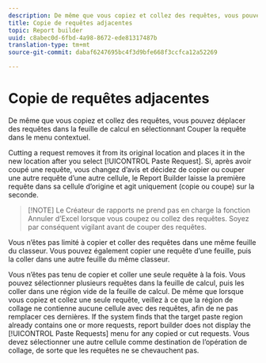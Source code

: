```yaml
---
description: De même que vous copiez et collez des requêtes, vous pouvez déplacer des requêtes dans la feuille de calcul en sélectionnant Couper la requête dans le menu contextuel.
title: Copie de requêtes adjacentes
topic: Report builder
uuid: c8abec0d-6fbd-4a98-8672-ede81317487b
translation-type: tm+mt
source-git-commit: dabaf6247695bc4f3d9bfe668f3ccfca12a52269

---
```



# Copie de requêtes adjacentes

De même que vous copiez et collez des requêtes, vous pouvez déplacer des requêtes dans la feuille de calcul en sélectionnant Couper la requête dans le menu contextuel.

Cutting a request removes it from its original location and places it in the new location after you select [!UICONTROL Paste Request]. Si, après avoir coupé une requête, vous changez d’avis et décidez de copier ou couper une autre requête d’une autre cellule, le Report Builder laisse la première requête dans sa cellule d’origine et agit uniquement (copie ou coupe) sur la seconde.

>[!NOTE] Le Créateur de rapports ne prend pas en charge la fonction Annuler d’Excel lorsque vous coupez ou collez des requêtes. Soyez par conséquent vigilant avant de couper des requêtes.

Vous n’êtes pas limité à copier et coller des requêtes dans une même feuille du classeur. Vous pouvez également copier une requête d’une feuille, puis la coller dans une autre feuille du même classeur.

Vous n’êtes pas tenu de copier et coller une seule requête à la fois. Vous pouvez sélectionner plusieurs requêtes dans la feuille de calcul, puis les coller dans une région vide de la feuille de calcul. De même que lorsque vous copiez et collez une seule requête, veillez à ce que la région de collage ne contienne aucune cellule avec des requêtes, afin de ne pas remplacer ces dernières. If the system finds that the target paste region already contains one or more requests, report builder does not display the [!UICONTROL Paste Requests] menu for any copied or cut requests. Vous devez sélectionner une autre cellule comme destination de l’opération de collage, de sorte que les requêtes ne se chevauchent pas.
